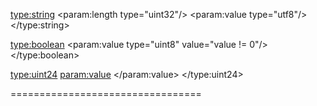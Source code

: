 <type:string>
	<param:length type="uint32"/>
	<param:value type="utf8"/>
</type:string>

<type:boolean>
	<param:value type="uint8" value="value != 0"/>
</type:boolean>

<type:uint24>
	<param:value>
		<Hi type="uint8" value="value>>8"/>
		<Lo type="uint16" value="value&0xffff"/>
	</param:value>
</type:uint24>

<Signature>
	<param:id type="ascii(8)"/>
	<param:version type="uint16"/>
</Signature>

<ChunkHeader>
	<param:id type="ascii(4)"/>
	<param:version type="uint16"/>
</ChunkHeader>

<Instrument>
	<Signature id="SFID\0d\0a\1a\0a"/>
	<InstrumentParameters/>
	<WaveList/>
</Instrument>

<InstrumentParameters>
	<ChunkHeader id="fM4I"/>
	<OpMask type="uint8"/>
	<if test="InstrumentParameters.version > 0">
		<Clip type="boolean"/>
	</if>
	<foreach:Operator>
		<AttackRate type="uint8"/>
		<DecayRate type="uint8"/>
		<SustainRate type="uint8"/>
		<SustainLevel type="uint8"/>
		<ReleaseRate type="uint8"/>
		<RepeatMode type="uint8" enum="OFF|ATTACK|DECAY|SUSTAIN|RELEASE"/>
		<Multiplier type="uint8"/>
		<Divider type="uint8"/>
		<Detune type="int16"/>
		<DutyCycle type="uint8"/>
		<Waveform type="uint8"/>
		<AmIntensity type="uint8"/>
		<AmLFO type="uint8"/>
		<FmIntensity type="uint16"/>
		<FmLFO type="uint8"/>
		<KeyScaler type="uint8"/>
	</foreach:Operator>
	<foreach:Operator>
		<ToOp1 type="uint8"/>
		<ToOp2 type="uint8"/>
		<ToOp3 type="uint8"/>
		<ToOp4 type="uint8"/>
		<Output type="uint8"/>
	</foreach:Operator>
	<Name type="string"/>
	<if test="InstrumentParameters.version > 1">
		<MacroCount type="uint16"/>
		<foreach:Macro>
			<Macro/>
		</foreach:Macro>
	</if>
</InstrumentParameters>

<Macro>
	<ChunkHeader id="mACR">
	<LoopStart type="int16"/>
	<LoopEnd type="int16"/>
	<ReleaseLoopStart type="int16"/>
	<StepCount type="uint16"/>
	<Delay type="uint16"/>
	<Mode type="uint8" enum="ABSOLUTE|RELATIVE|MASK"/>
	<TicksPerStep type="uint16"/>
	<Type type="ascii(4)"/>
	<Operator type="uint8"/>
	<Steps type="int64(StepCount)"/>
</Macro>

<WaveList>
	<ChunkHeader id="WAVL"/>
	<Count type="uint16"/>
	<foreach:Wave>
		<options>
			<SampleWave/>
			<SynthWave/>
			<NodeWave/>
		</options>
	</foreach:Wave>
</WaveList>

<SampleWave>
	<ChunkHeader id="sAMW"/>
	<SampleCount type="uint32"/>
	<BitsPerSample type="uint8"/>
	<LoopStart type="uint32"/>
	<LoopEnd type="uint32"/>
	<RecordedFrequency type="float"/>
	<SampleFrequency type="float"/>
	<Name type="string"/>
	<options>
		<Samples type="uint8(SampleCount)=value+0x80" if="BitsPerSample==8" option/>
		<Samples type="uint16(SampleCount)=value+0x8000" if="BitsPerSample==16" option/>
		<Samples type="float32(SampleCount)" if="BitsPerSample==32" option/>
		<Samples type="uint24(SampleCount)=value+0x800000" option/>
	</options>
</SampleWave>

<SynthWave>
	<ChunkHeader id="sYNW">
		<SizeLog2 type="uint8"/>
		<Name type="string"/>
		<ComponentCount type="uint16"/>
		<foreach:Component>
			<options>
				<NoiseWave option/>
				<RectangleWave option/>
				<SawWave option/>
				<SineWave option/>
				<TriangleWave option/>
				<BandPassFilter option/>
				<BandRejectFilter option/>
				<ClampFilter option/>
				<HighPassFilter option/>
				<LowPassFilter option/>
				<NormalizeFilter option/>
				<QuantizeFilter option/>
			</options>
		</foreach:Component>
	</ChunkHeader>
</SynthWave>

<ComponentHeader>
	<OutputMode type="uint8"/>
	<Volume type="float"/>
	<AmIntensity type="float"/>
	<XmIntensity type="float"/>
	<Source type="uint16"/>
</ComponentHeader>

<NoiseWave>
	<ChunkHeader id="nOIW"/>
	<ComponentHeader/>
	<Seed type="int32"/>
	<Tone type="float"/>
	<StartAt type="float"/>
	<Length type="float"/>
</NoiseWave>

<RectangleWave>
	<ChunkHeader id="rECW"/>
	<ComponentHeader/>
	<Frequency type="float"/>
	<Phase type="float"/>
	<ZeroPhaseStart type="float"/>
	<NegativePhaseStart type="float"/>
	<Cycles type="float"/>
	<StartAt type="float"/>
	<PmIntensity type="float"/>
</RectangleWave>

<SawWave>
	<ChunkHeader id="sAWW"/>
	<ComponentHeader/>
	<Frequency type="float"/>
	<Phase type="float"/>
	<FirstHalf type="uint8"/>
	<SecondHalf type="uint8"/>
	<Cycles type="float"/>
	<StartAt type="float"/>
	<PmIntensity type="float"/>
</SawWave>

<SineWave>
	<ChunkHeader id="sINW"/>
	<ComponentHeader/>
	<Frequency type="float"/>
	<Phase type="float"/>
	<FirstQuarter type="uint8"/>
	<SecondQuarter type="uint8"/>
	<ThirdQuarter type="uint8"/>
	<FourthQuarter type="uint8"/>
	<Cycles type="float"/>
	<StartAt type="float"/>
	<PmIntensity type="float"/>
</SineWave>

<TriangleWave>
	<ChunkHeader id="tRIW"/>
	<ComponentHeader/>
	<Frequency type="float"/>
	<Phase type="float"/>
	<FirstHalf type="uint8"/>
	<SecondHalf type="uint8"/>
	<Cycles type="float"/>
	<StartAt type="float"/>
	<PmIntensity type="float"/>
</TriangleWave>

<BandPassFilter>
	<ChunkHeader id="bPFF"/>
	<ComponentHeader/>
	<LowCutoff type="float"/>
	<HiCutoff type="float"/>
	<Taps type="uint16"/>
</BandPassFilter>

<BandRejectFilter>
	<ChunkHeader id="bRFF"/>
	<ComponentHeader/>
	<LowCutoff type="float"/>
	<HiCutoff type="float"/>
	<Taps type="uint16"/>
</BandRejectFilter>

<ClampFilter>
	<ChunkHeader id="cLAF"/>
	<ComponentHeader/>
	<ClampHi type="boolean"/>
	<ClampLow type="boolean"/>
	<CutoffHi type="float"/>
	<CutoffLow type="float"/>
</ClampFilter>

<HighPassFilter>
	<ChunkHeader id="hPFF"/>
	<ComponentHeader/>
	<Cutoff type="float"/>
	<Taps type="uint16"/>
</HighPassFilter>

<LowPassFilter>
	<ChunkHeader id="lPFF"/>
	<ComponentHeader/>
	<Cutoff type="float"/>
	<Taps type="uint16"/>
</LowPassFilter>

<NormalizeFilter>
	<ChunkHeader id="nORF"/>
	<ComponentHeader/>
	<KeepCenter type="boolean"/>
</NormalizeFilter>

<QuantizeFilter>
	<ChunkHeader id="qUAF"/>
	<ComponentHeader/>
	<Steps type="uint8"/>
</QuantizeFilter>

<NodeWave>
	<ChunkHeader id="nODW"/>
	<SizeLog2 type="uint8"/>
	<Name type="string"/>
	<NodeCount type="uint16"/>
	<foreach:Node>
		<options>
			<OutputNode option/>
			<NoiseNode option/>
			<PulseNode option/>
			<RampNode option/>
			<SawNode option/>
			<SineNode option/>
			<TriangleNode option/>
			<ClampNode option/>
			<ClipNode option/>
			<MapRangeNode option/>
			<MapWaveNode option/>
			<MixNode option/>
			<NormalizeNode option/>
		</options>
	</foreach:Node>
</NodeWave>

<OutputNode>
	<ChunkHeader id="oUTN"/>
	<GraphPositions/>
	<ClipLevel type="float"/>
	<Connections/>
</OutputNode>

<NoiseNode>
	<ChunkHeader id="nOIN"/>
	<GraphPositions/>
	<RangeFrom type="float"/>
	<RangeLength type="float"/>
	<Seed type="int32"/>
	<Amplitude type="float"/>
	<Decay type="float"/>
	<Power type="float"/>
	<DC type="float"/>
	<Octaves type="uint8"/>
	<Frequency type="float"/>
	<Persistence type="float"/>
	<Lacunarity type="float"/>
	<Randomness type="float"/>
	<Connections/>
</NoiseNode>

<PulseNode>
	<ChunkHeader id="pULN"/>
	<GraphPositions/>
	<RangeFrom type="float"/>
	<RangeLength type="float"/>
	<PositivePulseStart type="float"/>
	<PositivePulseLength type="float"/>
	<PositivePulseAmplitude type="float"/>
	<NegativePulseStart type="float"/>
	<NegativePulseLength type="float"/>
	<NegativePulseAmplitude type="float"/>
	<Frequency type="float"/>
	<Amplitude type="float"/>
	<PhaseDelta type="float"/>
	<Decay type="float"/>
	<DC type="float"/>
	<Connections/>
</PulseNode>

<RampNode>
	<ChunkHeader id="rAMN"/>
	<GraphPositions/>
	<RangeFrom type="float"/>
	<RangeLength type="float"/>
	<ValueFrom type="float"/>
	<ValueTo type="float"/>
	<ValueCurve type="float"/>
	<Connections/>
</RampNode>

<SawNode>
	<ChunkHeader id="sAWN"/>
	<GraphPositions/>
	<RangeFrom type="float"/>
	<RangeLength type="float"/>
	<Frequency type="float"/>
	<Amplitude type="float"/>
	<PhaseDelta type="float"/>
	<Power type="float"/>
	<Decay type="float"/>
	<DC type="float"/>
	<QuarterType type="uint8(4)" enum="-1>-0.5|-0.5>0|0>0.5|0.5>1|1>0.5|0.5>0|0>-0.5|-0.5>-1|1|0.5|0|-0.5|-1"/>
	<Connections/>
</SawNode>

<SineNode>
	<ChunkHeader id="sINN"/>
	<GraphPositions/>
	<RangeFrom type="float"/>
	<RangeLength type="float"/>
	<Frequency type="float"/>
	<Amplitude type="float"/>
	<PhaseDelta type="float"/>
	<Power type="float"/>
	<Decay type="float"/>
	<DC type="float"/>
	<QuarterType type="uint8(4)" enum="0>1|1>0|0>-1|-1>0|1|0|-1"/>
	<Connections/>
</SineNode>

<TriangleNode>
	<ChunkHeader id="tRIN"/>
	<GraphPositions/>
	<RangeFrom type="float"/>
	<RangeLength type="float"/>
	<Frequency type="float"/>
	<Amplitude type="float"/>
	<PhaseDelta type="float"/>
	<Power type="float"/>
	<Decay type="float"/>
	<DC type="float"/>
	<QuarterType type="uint8(4)" enum="0>1|1>0|0>-1|-1>0|1|0|-1"/>
	<Connections/>
</TriangleNode>

<ClampNode>
	<ChunkHeader id="cLMN"/>
	<GraphPositions/>
	<RangeFrom type="float"/>
	<RangeLength type="float"/>
	<HighLevel type="float"/>
	<HighClamp type="float"/>
	<HighMode type="uint8" enum="NONE|CLAMP|WRAP|BOUNCE"/>
	<LowLevel type="float"/>
	<LowClamp type="float"/>
	<LowMode type="uint8" enum="NONE|CLAMP|WRAP|BOUNCE"/>
	<Mix type="float"/>
	<ClampMix type="float"/>
	<Isolate type="boolean"/>
	<Amplitude type="float"/>
	<Power type="float"/>
	<Decay type="float"/>
	<DC type="float"/>
	<Connections/>
</ClampNode>

<ClipNode>
	<ChunkHeader id="cLIN"/>
	<GraphPositions/>
	<RangeFrom type="float"/>
	<RangeLength type="float"/>
	<Connections/>
</ClipNode>

<MapRangeNode>
	<ChunkHeader id="mARN"/>
	<GraphPositions/>
	<RangeFrom type="float"/>
	<RangeLength type="float"/>
	<MinimumIn type="float"/>
	<MaximumIn type="float"/>
	<MinimumOut type="float"/>
	<MaximumOut type="float"/>
	<Extrapolate type="uint8"/>
	<Mix type="float"/>
	<ClampMix type="float"/>
	<Isolate type="boolean"/>
	<Amplitude type="float"/>
	<Power type="float"/>
	<Decay type="float"/>
	<DC type="float"/>
	<Connections/>
</MapRangeNode>

<MapWaveNode>
	<ChunkHeader id="mWAN"/>
	<GraphPositions/>
	<RangeFrom type="float"/>
	<RangeLength type="float"/>
	<InterpolationType type="uint8" enum="NONE|LINEAR|COSINE"/>
	<ExtrapolationType type="uint8" enum="CONSTANT|EXTEND|WRAP"/>
	<MapEmptyValues type="boolean"/>
	<Mix type="float"/>
	<ClampMix type="float"/>
	<Isolate type="boolean"/>
	<Amplitude type="float"/>
	<Power type="float"/>
	<Decay type="float"/>
	<DC type="float"/>
	<Connections/>
</MapWaveNode>

<MixNode>
	<ChunkHeader id="mIXN"/>
	<GraphPositions/>
	<RangeFrom type="float"/>
	<RangeLength type="float"/>
	<InputA type="float"/>
	<InputB type="float"/>
	<Operation type="uint8" enum="MIX|ADD|SUBTRACT|MULTIPLY|DIVIDE|MODULO|FMOD|POWER|MAXIMUM|MINIMUM|GREATER|GREATER/EQUAL|LESS|LESS/EQUAL|COMPARE|SIGN COMPARE|MIX OVER|MIX UNDER"/>
	<Mix type="float"/>
	<ClampMix type="float"/>
	<Isolate type="boolean"/>
	<Power type="float"/>
	<Decay type="float"/>
	<DC type="float"/>
	<Connections/>
</MixNode>

<NormalizeNode>
	<ChunkHeader id="nORN"/>
	<GraphPositions/>
	<RangeFrom type="float"/>
	<RangeLength type="float"/>
	<KeepZero type="float"/>
	<UseFullWave type="float"/>
	<Mix type="float"/>
	<ClampMix type="float"/>
	<Isolate type="boolean"/>
	<Amplitude type="float"/>
	<Power type="float"/>
	<Decay type="float"/>
	<Connections/>
</NormalizeNode>

<DecayNode>
	<ChunkHeader id="dECN"/>
	<GraphPositions/>
	<RangeFrom type="float"/>
	<RangeLength type="float"/>
	<Mix type="float"/>
	<ClampMix type="float"/>
	<Isolate type="boolean"/>
	<Amplitude type="float"/>
	<Power type="float"/>
	<Decay type="float"/>
	<DC type="float"/>
	<Connections/>
</DecayNode>

<PowerNode>
	<ChunkHeader id="pOWN"/>
	<GraphPositions/>
	<RangeFrom type="float"/>
	<RangeLength type="float"/>
	<Mix type="float"/>
	<ClampMix type="float"/>
	<Isolate type="boolean"/>
	<Amplitude type="float"/>
	<Power type="float"/>
	<Decay type="float"/>
	<DC type="float"/>
	<Connections/>
</PowerNode>

<MuxNode>
	<ChunkHeader id="mUXN"/>
	<GraphPositions/>
	<RangeFrom type="float"/>
	<RangeLength type="float"/>
	<Selector type="float"/>
	<ClipMode type="uint8"/>
	<InputCount type="uint8"/>
	<Connections/>
</MuxNode>

<Connections>
	<InputsConnectedCount type="uint16"/>
	<foreach:InputConnected>
		<SlotId type="char(4)"/>
		<ConnectionCount type="uint16"/>
		<ConnectedTo type="uint16(ConnectionCount)"/>
	</foreach:InputConnected>
</Connections>

<GraphPositions>
	<OutputNodeX type="float"/>
	<OutputNodeY type="float"/>
	<OutputNodeWidth type="float"/>
	<OutputNodeHeight type="float"/>
</GraphPositions>

=================================

<Song>
	<Signature id="SFMM\0d\0a\1a\0a"/>
	<Header/>
	<HighLights/>
	<Channels/>
	<Instruments/>
	<Orders/>
	<Patterns/>
	<Arpeggios/>
</Song>

<Header>
	<ChunkHeader id="MHDR"/>
	<PatternLength type="uint16"/>
	<TicksPerSecond type="uint16"/>
	<TicksPerRow type="uint16"/>
	<Title type="string"/>
	<Author type="string"/>
</Header>

<HighLights>
	<ChunkHeader id="hIGH"/>
	<MajorHighlight type="uint16"/>
	<MinorHighlight type="uint16"/>
</HighLights>

<Channels>
	<ChunkHeader id="CHAL"/>
	<ChannelCount type="uint16"/>
	<foreach:ChannelCount>
		<ChanneType type="ascii(4)" unused/>
		<FxCount type="uint8"/>
	</foreach:ChannelCount>
</Channels>

<Instruments>
	<ChunkHeader id="INSL"/>
	<foreach:LFO>
		<Frequency type="uint16" value="frequency*256"/>
		<Waveform type="uint8"/>
		<DutyCycle type="unit8"/>
	</foreach:LFO>
	<InstrumentCount type="uint16"/>
	<foreach:Instrument>
		<FmInstrument/>
	</foreach:Instrument>
	<WaveList/>
</Instruments>

<Orders>
	<ChunkHeader id="ORDL"/>
	<OrderCount type="uint16"/>
	<foreach:Orders>
		<PatternId type="uint8(ChannelCount)"/>
	</foreach:Orders>
</Orders>

<Patterns>
	<ChunkHeader id="PATL"/>
	<foreach:ChannelCount>
		<foreach:ChannelPattern>
			<Pattern/>
		</foreach:ChannelPattern>
	</foreach:ChannelCount>
</Patterns>

<Pattern>
	<ChunkHeader id="PATR"/>
	<ColumnsUsed type="uint32"/>
	<foreach:Column>
		<LegatoMode type="boolean" option/>
		<Note type="uint8" option/>
		<InstrumentId type="uint8" option/>
		<Volume type="uint8" option/>
		<if test="InstrumentParameters.version > 0">
			<ChannelInvert type="uint8" option/>
		</if>
		<Panpot type="uint8" option/>
		<Fx1Type type="uint8" option/>
		<Fx1Opmask type="uint8" option/>
		<Fx1Value type="uint8" option/>
		<Fx2Type type="uint8" option/>
		<Fx2Opmask type="uint8" option/>
		<Fx2Value type="uint8" option/>
		<Fx3Type type="uint8" option/>
		<Fx3Opmask type="uint8" option/>
		<Fx3Value type="uint8" option/>
		<Fx4Type type="uint8" option/>
		<Fx4Opmask type="uint8" option/>
		<Fx4Value type="uint8" option/>
	</foreach:Column>
</Pattern>

<Arpeggios>
	<ChunkHeader id="ARPL"/>
	<ArpeggioCount type="uint16"/>
	<foreach:Arpeggio>
		<Arpeggio/>
	</foreach:Arpeggio>
</Arpeggios>

<Arpeggio>
	<ChunkHeader id="aRPG">
	<LoopStart type="int16"/>
	<LoopEnd type="int16"/>
	<ReleaseLoopStart type="int16"/>
	<StepCount type="uint16"/>
	<Delay type="uint16"/>
	<Name type="string"/>
	<Index type="uint8"/>
	<Steps type="int64(StepCount)"/>
</Arpeggio>

